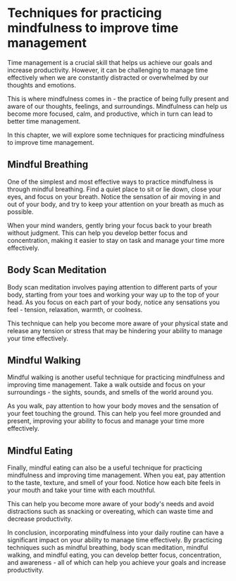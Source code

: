 Techniques for practicing mindfulness to improve time management
=======================================================================================================================

Time management is a crucial skill that helps us achieve our goals and increase productivity. However, it can be challenging to manage time effectively when we are constantly distracted or overwhelmed by our thoughts and emotions.

This is where mindfulness comes in - the practice of being fully present and aware of our thoughts, feelings, and surroundings. Mindfulness can help us become more focused, calm, and productive, which in turn can lead to better time management.

In this chapter, we will explore some techniques for practicing mindfulness to improve time management.

Mindful Breathing
-----------------

One of the simplest and most effective ways to practice mindfulness is through mindful breathing. Find a quiet place to sit or lie down, close your eyes, and focus on your breath. Notice the sensation of air moving in and out of your body, and try to keep your attention on your breath as much as possible.

When your mind wanders, gently bring your focus back to your breath without judgment. This can help you develop better focus and concentration, making it easier to stay on task and manage your time more effectively.

Body Scan Meditation
--------------------

Body scan meditation involves paying attention to different parts of your body, starting from your toes and working your way up to the top of your head. As you focus on each part of your body, notice any sensations you feel - tension, relaxation, warmth, or coolness.

This technique can help you become more aware of your physical state and release any tension or stress that may be hindering your ability to manage your time effectively.

Mindful Walking
---------------

Mindful walking is another useful technique for practicing mindfulness and improving time management. Take a walk outside and focus on your surroundings - the sights, sounds, and smells of the world around you.

As you walk, pay attention to how your body moves and the sensation of your feet touching the ground. This can help you feel more grounded and present, improving your ability to focus and manage your time more effectively.

Mindful Eating
--------------

Finally, mindful eating can also be a useful technique for practicing mindfulness and improving time management. When you eat, pay attention to the taste, texture, and smell of your food. Notice how each bite feels in your mouth and take your time with each mouthful.

This can help you become more aware of your body's needs and avoid distractions such as snacking or overeating, which can waste time and decrease productivity.

In conclusion, incorporating mindfulness into your daily routine can have a significant impact on your ability to manage time effectively. By practicing techniques such as mindful breathing, body scan meditation, mindful walking, and mindful eating, you can develop better focus, concentration, and awareness - all of which can help you achieve your goals and increase productivity.
